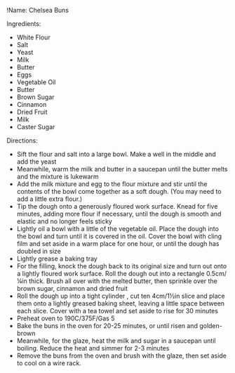 !Name: Chelsea Buns

Ingredients:
- White Flour
- Salt
- Yeast
- Milk
- Butter
- Eggs
- Vegetable Oil
- Butter
- Brown Sugar
- Cinnamon
- Dried Fruit
- Milk
- Caster Sugar

Directions:
- Sift the flour and salt into a large bowl. Make a well in the middle and add the yeast
- Meanwhile, warm the milk and butter in a saucepan until the butter melts and the mixture is lukewarm
- Add the milk mixture and egg to the flour mixture and stir until the contents of the bowl come together as a soft dough. (You may need to add a little extra flour.)
- Tip the dough onto a generously floured work surface. Knead for five minutes, adding more flour if necessary, until the dough is smooth and elastic and no longer feels sticky
- Lightly oil a bowl with a little of the vegetable oil. Place the dough into the bowl and turn until it is covered in the oil. Cover the bowl with cling film and set aside in a warm place for one hour, or until the dough has doubled in size
- Lightly grease a baking tray
- For the filling, knock the dough back to its original size and turn out onto a lightly floured work surface. Roll the dough out into a rectangle 0.5cm/¼in thick. Brush all over with the melted butter, then sprinkle over the brown sugar, cinnamon and dried fruit
- Roll the dough up into a tight cylinder , cut ten 4cm/1½in slice and place them onto a lightly greased baking sheet, leaving a little space between each slice. Cover with a tea towel and set aside to rise for 30 minutes
- Preheat oven to 190C/375F/Gas 5
- Bake the buns in the oven for 20-25 minutes, or until risen and golden-brown
- Meanwhile, for the glaze, heat the milk and sugar in a saucepan until boiling. Reduce the heat and simmer for 2-3 minutes
- Remove the buns from the oven and brush with the glaze, then set aside to cool on a wire rack.
